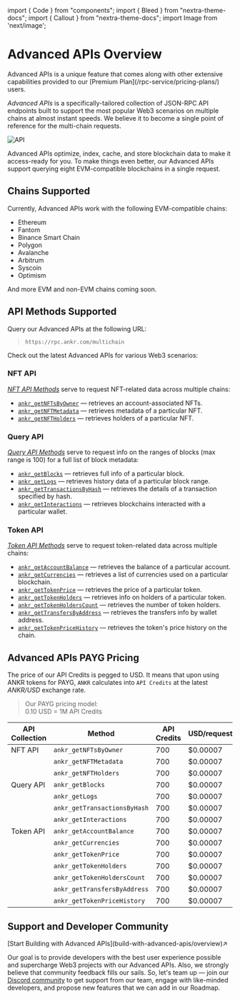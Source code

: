 import { Code } from "components";
import { Bleed } from "nextra-theme-docs";
import { Callout } from "nextra-theme-docs";
import Image from 'next/image';

# Advanced APIs Overview

<Callout>
Advanced APIs is a unique feature that comes along with other extensive capabilities provided to our [Premium Plan](/rpc-service/pricing-plans/) users.
</Callout>

*Advanced APIs* is a specifically-tailored collection of JSON-RPC API endpoints built to support the most popular Web3 scenarios on multiple chains at almost instant speeds. We believe it to become a single point of reference for the multi-chain requests.

<img src="/docs/build/API.png" alt="API" class="responsive-pic" />

Advanced APIs optimize, index, cache, and store blockchain data to make it access-ready for you. To make things even better, our Advanced APIs support querying eight EVM-compatible blockchains in a single request.

## Chains Supported

Currently, Advanced APIs work with the following EVM-compatible chains:

  * Ethereum
  * Fantom
  * Binance Smart Chain
  * Polygon 
  * Avalanche
  * Arbitrum 
  * Syscoin
  * Optimism

And more EVM and non-EVM chains coming soon.

[//]: # (in [Postman]&#40;https://documenter.getpostman.com/view/19024547/UVsEVUGQ&#41; and look through the Advanced API docs)

## API Methods Supported

Query our Advanced APIs at the following URL:

> `https://rpc.ankr.com/multichain`

Check out the latest Advanced APIs for various Web3 scenarios:

### NFT API

[_NFT API Methods_](/advanced-api/nft-methods/) serve to request NFT-related data across multiple chains:

  * [`ankr_getNFTsByOwner`](/advanced-api/nft-methods/#ankr_getnftsbyowner) — retrieves an account-associated NFTs.
  * [`ankr_getNFTMetadata`](/advanced-api/nft-methods/#ankr_getnftmetadata) — retrieves metadata of a particular NFT.
  * [`ankr_getNFTHolders`](/advanced-api/nft-methods/#ankr_getnftholders) — retrieves holders of a particular NFT.

### Query API

[_Query API Methods_](/advanced-api/query-methods/) serve to request info on the ranges of blocks (max range is 100) for a full list of block metadata:

  * [`ankr_getBlocks`](/advanced-api/query-methods/#ankr_getblocks) — retrieves full info of a particular block.
  * [`ankr_getLogs`](/advanced-api/query-methods/#ankr_getlogs) — retrieves history data of a particular block range.
  * [`ankr_getTransactionsByHash`](/advanced-api/query-methods/#ankr_gettransactionsbyhash) — retrieves the details of a transaction specified by hash.
  * [`ankr_getInteractions`](/advanced-api/query-methods/#ankr_getinteractions) — retrieves blockchains interacted with a particular wallet.

### Token API

[_Token API Methods_](/advanced-api/token-methods/) serve to request token-related data across multiple chains:

  * [`ankr_getAccountBalance`](/advanced-api/token-methods/#ankr_getaccountbalance) — retrieves the balance of a particular account.
  * [`ankr_getCurrencies`](/advanced-api/token-methods/#ankr_getcurrencies) — retrieves a list of currencies used on a particular blockchain.
  * [`ankr_getTokenPrice`](/advanced-api/token-methods/#ankr_gettokenprice) — retrieves the price of a particular token.
  * [`ankr_getTokenHolders`](/advanced-api/token-methods/#ankr_gettokenholders) — retrieves info on holders of a particular token.
  * [`ankr_getTokenHoldersCount`](/advanced-api/token-methods/#ankr_gettokenholderscount) — retrieves the number of token holders.
  * [`ankr_getTransfersByAddress`](/advanced-api/token-methods/#ankr_gettransfersbyaddress) — retrieves the transfers info by wallet address.
  * [`ankr_getTokenPriceHistory`](/advanced-api/token-methods/#ankr_gettokenpricehistory) — retrieves the token's price history on the chain.

## Advanced APIs PAYG Pricing

The price of our API Credits is pegged to USD. It means that upon using ANKR tokens for PAYG, `ANKR` calculates into `API Credits` at the latest _ANKR/USD_ exchange rate.

> Our PAYG pricing model:  
> 0.10 USD = 1M API Credits  

| API Collection | Method                       | API Credits | USD/request |
|----------------|------------------------------|-------------|-------------|
| NFT API        | `ankr_getNFTsByOwner`        | 700         | $0.00007    |
|                | `ankr_getNFTMetadata`        | 700         | $0.00007    |
|                | `ankr_getNFTHolders`         | 700         | $0.00007    |
| Query API      | `ankr_getBlocks`             | 700         | $0.00007    |
|                | `ankr_getLogs`               | 700         | $0.00007    |
|                | `ankr_getTransactionsByHash` | 700         | $0.00007    |
|                | `ankr_getInteractions`       | 700         | $0.00007    |
| Token API      | `ankr_getAccountBalance`     | 700         | $0.00007    |
|                | `ankr_getCurrencies`         | 700         | $0.00007    |
|                | `ankr_getTokenPrice`         | 700         | $0.00007    |
|                | `ankr_getTokenHolders`       | 700         | $0.00007    |
|                | `ankr_getTokenHoldersCount`  | 700         | $0.00007    |
|                | `ankr_getTransfersByAddress` | 700         | $0.00007    |
|                | `ankr_getTokenPriceHistory`  | 700         | $0.00007    |

## Support and Developer Community

<div className="p-4 border border-gray-200 dark:border-gray-900 rounded mt-6">
  [Start Building with Advanced APIs](build-with-advanced-apis/overview)↗
</div>

Our goal is to provide developers with the best user experience possible and supercharge Web3 projects with our Advanced APIs. Also, we strongly believe that community feedback fills our sails. So, let's team up — join our [Discord community](http://discord.gg/ankr) to get support from our team, engage with like-minded developers, and propose new features that we can add in our Roadmap.